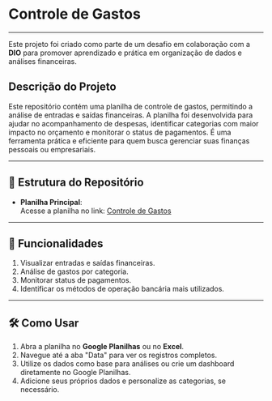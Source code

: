 # Controle de Gastos
---
Este projeto foi criado como parte de um desafio em colaboração com a **DIO** para promover aprendizado e prática em organização de dados e análises financeiras.

## **Descrição do Projeto**
Este repositório contém uma planilha de controle de gastos, permitindo a análise de entradas e saídas financeiras. A planilha foi desenvolvida para ajudar no acompanhamento de despesas, identificar categorias com maior impacto no orçamento e monitorar o status de pagamentos. É uma ferramenta prática e eficiente para quem busca gerenciar suas finanças pessoais ou empresariais.

---

## **📂 Estrutura do Repositório**
- **Planilha Principal**:  
  Acesse a planilha no link: [Controle de Gastos](https://docs.google.com/spreadsheets/d/1x5ujcf87DnJ_UvMB55YzPKNPBU58sy-BeCw5CDLY2zw/edit?usp=sharing)
---

## **🔧 Funcionalidades**
1. Visualizar entradas e saídas financeiras.
2. Análise de gastos por categoria.
3. Monitorar status de pagamentos.
4. Identificar os métodos de operação bancária mais utilizados.

---

## **🛠 Como Usar**
1. Abra a planilha no **Google Planilhas** ou no **Excel**.
2. Navegue até a aba "Data" para ver os registros completos.
3. Utilize os dados como base para análises ou crie um dashboard diretamente no Google Planilhas.
4. Adicione seus próprios dados e personalize as categorias, se necessário.

